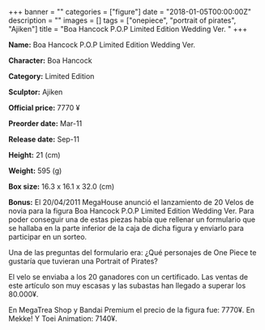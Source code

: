 +++
banner = ""
categories = ["figure"]
date = "2018-01-05T00:00:00Z"
description = ""
images = []
tags = ["onepiece", "portrait of pirates", "Ajiken"]
title = "Boa Hancock P.O.P Limited Edition Wedding Ver. "
+++

**Name:** Boa Hancock P.O.P Limited Edition Wedding Ver. 

**Character:** Boa Hancock

**Category:** Limited Edition 

**Sculptor:** Ajiken

**Official price:** 7770 ¥

**Preorder date:** Mar-11

**Release date:** Sep-11

**Height:** 21 (cm)

**Weight:** 595 (g)

**Box size:** 16.3 x 16.1 x 32.0 (cm)

**Bonus:** El 20/04/2011 MegaHouse anunció el lanzamiento de 20 Velos de novia para la figura Boa Hancock P.O.P Limited Edition Wedding Ver.
Para poder conseguir una de estas piezas había que rellenar un formulario que se hallaba en la parte inferior de la caja de dicha figura y enviarlo para participar en un sorteo. 

Una de las preguntas del formulario era: ¿Qué personajes de One Piece te gustaría que tuvieran una Portrait of Pirates?

El velo se enviaba a los 20 ganadores con un certificado.
Las ventas de este artículo son muy escasas y las subastas han llegado a superar los 80.000¥.

En MegaTrea Shop y Bandai Premium el precio de la figura fue: 7770¥. En Mekke! Y Toei Animation: 7140¥.
